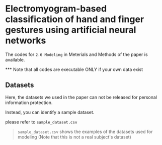 # Electromyogram-based classification of hand and finger gestures using artificial neural networks

The codes for `2.6 Modeling` in Meterials and Methods of the paper is available.

*** Note that all codes are executable ONLY if your own data exist

## Datasets

Here, the datasets we used in the paper can not be released for personal information protection.

Instead, you can identify a sample dataset. 

please refer to `sample_dataset.csv`

> `sample_dataset.csv` shows the examples of the datasets used for modeling (Note that this is not a real subject's dataset)

